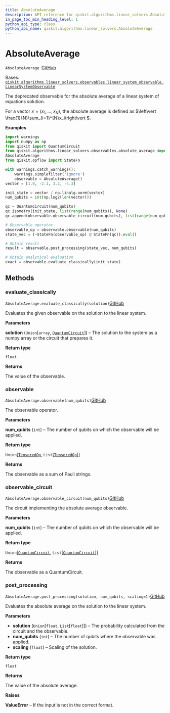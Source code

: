 ```yaml
---
title: AbsoluteAverage
description: API reference for qiskit.algorithms.linear_solvers.AbsoluteAverage
in_page_toc_min_heading_level: 1
python_api_type: class
python_api_name: qiskit.algorithms.linear_solvers.AbsoluteAverage
---
```


# AbsoluteAverage

<span id="qiskit.algorithms.linear_solvers.AbsoluteAverage" />

`AbsoluteAverage `[GitHub](https://github.com/qiskit/qiskit/tree/stable/0.22/qiskit/algorithms/linear_solvers/observables/absolute_average.py "view source code")

Bases: [`qiskit.algorithms.linear_solvers.observables.linear_system_observable.LinearSystemObservable`](qiskit.algorithms.linear_solvers.LinearSystemObservable "qiskit.algorithms.linear_solvers.observables.linear_system_observable.LinearSystemObservable")

The deprecated observable for the absolute average of a linear system of equations solution.

For a vector $x=(x_1,...,x_N)$, the absolute average is defined as $\left\vert \frac{1}{N}\sum_{i=1}^{N}x_i\right\vert $.

**Examples**

```python
import warnings
import numpy as np
from qiskit import QuantumCircuit
from qiskit.algorithms.linear_solvers.observables.absolute_average import \
AbsoluteAverage
from qiskit.opflow import StateFn

with warnings.catch_warnings():
    warnings.simplefilter('ignore')
    observable = AbsoluteAverage()
vector = [1.0, -2.1, 3.2, -4.3]

init_state = vector / np.linalg.norm(vector)
num_qubits = int(np.log2(len(vector)))

qc = QuantumCircuit(num_qubits)
qc.isometry(init_state, list(range(num_qubits)), None)
qc.append(observable.observable_circuit(num_qubits), list(range(num_qubits)))

# Observable operator
observable_op = observable.observable(num_qubits)
state_vec = (~StateFn(observable_op) @ StateFn(qc)).eval()

# Obtain result
result = observable.post_processing(state_vec, num_qubits)

# Obtain analytical evaluation
exact = observable.evaluate_classically(init_state)
```

## Methods

### evaluate\_classically

<span id="qiskit.algorithms.linear_solvers.AbsoluteAverage.evaluate_classically" />

`AbsoluteAverage.evaluate_classically(solution)`[GitHub](https://github.com/qiskit/qiskit/tree/stable/0.22/qiskit/algorithms/linear_solvers/observables/absolute_average.py "view source code")

Evaluates the given observable on the solution to the linear system.

**Parameters**

**solution** (`Union`\[`array`, [`QuantumCircuit`](qiskit.circuit.QuantumCircuit "qiskit.circuit.quantumcircuit.QuantumCircuit")]) – The solution to the system as a numpy array or the circuit that prepares it.

**Return type**

`float`

**Returns**

The value of the observable.

### observable

<span id="qiskit.algorithms.linear_solvers.AbsoluteAverage.observable" />

`AbsoluteAverage.observable(num_qubits)`[GitHub](https://github.com/qiskit/qiskit/tree/stable/0.22/qiskit/algorithms/linear_solvers/observables/absolute_average.py "view source code")

The observable operator.

**Parameters**

**num\_qubits** (`int`) – The number of qubits on which the observable will be applied.

**Return type**

`Union`\[[`TensoredOp`](qiskit.opflow.list_ops.TensoredOp "qiskit.opflow.list_ops.tensored_op.TensoredOp"), `List`\[[`TensoredOp`](qiskit.opflow.list_ops.TensoredOp "qiskit.opflow.list_ops.tensored_op.TensoredOp")]]

**Returns**

The observable as a sum of Pauli strings.

### observable\_circuit

<span id="qiskit.algorithms.linear_solvers.AbsoluteAverage.observable_circuit" />

`AbsoluteAverage.observable_circuit(num_qubits)`[GitHub](https://github.com/qiskit/qiskit/tree/stable/0.22/qiskit/algorithms/linear_solvers/observables/absolute_average.py "view source code")

The circuit implementing the absolute average observable.

**Parameters**

**num\_qubits** (`int`) – The number of qubits on which the observable will be applied.

**Return type**

`Union`\[[`QuantumCircuit`](qiskit.circuit.QuantumCircuit "qiskit.circuit.quantumcircuit.QuantumCircuit"), `List`\[[`QuantumCircuit`](qiskit.circuit.QuantumCircuit "qiskit.circuit.quantumcircuit.QuantumCircuit")]]

**Returns**

The observable as a QuantumCircuit.

### post\_processing

<span id="qiskit.algorithms.linear_solvers.AbsoluteAverage.post_processing" />

`AbsoluteAverage.post_processing(solution, num_qubits, scaling=1)`[GitHub](https://github.com/qiskit/qiskit/tree/stable/0.22/qiskit/algorithms/linear_solvers/observables/absolute_average.py "view source code")

Evaluates the absolute average on the solution to the linear system.

**Parameters**

*   **solution** (`Union`\[`float`, `List`\[`float`]]) – The probability calculated from the circuit and the observable.
*   **num\_qubits** (`int`) – The number of qubits where the observable was applied.
*   **scaling** (`float`) – Scaling of the solution.

**Return type**

`float`

**Returns**

The value of the absolute average.

**Raises**

**ValueError** – If the input is not in the correct format.

